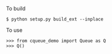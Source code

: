 To build

    $ python setup.py build_ext --inplace


To use

    >>> from cqueue_demo import Queue as Q
    >>> Q()


